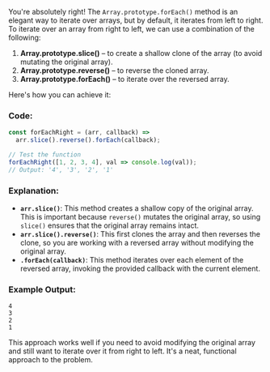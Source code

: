You're absolutely right! The `Array.prototype.forEach()` method is an elegant way to iterate over arrays, but by default, it iterates from left to right. To iterate over an array from right to left, we can use a combination of the following:

1. **Array.prototype.slice()** – to create a shallow clone of the array (to avoid mutating the original array).
2. **Array.prototype.reverse()** – to reverse the cloned array.
3. **Array.prototype.forEach()** – to iterate over the reversed array.

Here's how you can achieve it:

### Code:

```javascript
const forEachRight = (arr, callback) => 
  arr.slice().reverse().forEach(callback);

// Test the function
forEachRight([1, 2, 3, 4], val => console.log(val)); 
// Output: '4', '3', '2', '1'
```

### Explanation:

- **`arr.slice()`**: This method creates a shallow copy of the original array. This is important because `reverse()` mutates the original array, so using `slice()` ensures that the original array remains intact.
- **`arr.slice().reverse()`**: This first clones the array and then reverses the clone, so you are working with a reversed array without modifying the original array.
- **`.forEach(callback)`**: This method iterates over each element of the reversed array, invoking the provided callback with the current element.

### Example Output:

```
4
3
2
1
```

This approach works well if you need to avoid modifying the original array and still want to iterate over it from right to left. It's a neat, functional approach to the problem.